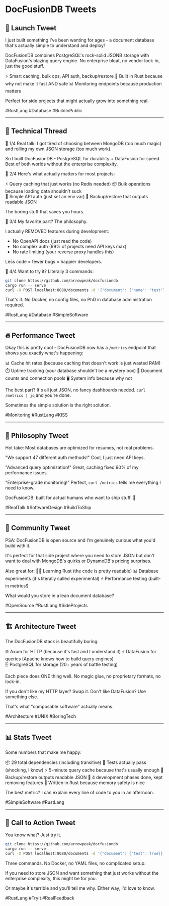 # DocFusionDB Tweets

## 🚀 Launch Tweet

I just built something I've been wanting for ages - a document database that's actually simple to understand and deploy! 

DocFusionDB combines PostgreSQL's rock-solid JSONB storage with DataFusion's blazing query engine. No enterprise bloat, no vendor lock-in, just the good stuff.

⚡ Smart caching, bulk ops, API auth, backup/restore
🦀 Built in Rust because why not make it fast AND safe
📊 Monitoring endpoints because production matters

Perfect for side projects that might actually grow into something real.

#RustLang #Database #BuildInPublic

---

## 🎯 Technical Thread

🧵 1/4 Real talk: I got tired of choosing between MongoDB (too much magic) and rolling my own JSON storage (too much work).

So I built DocFusionDB - PostgreSQL for durability + DataFusion for speed. Best of both worlds without the enterprise complexity.

🧵 2/4 Here's what actually matters for most projects:

⚡ Query caching that just works (no Redis needed)
📦 Bulk operations because loading data shouldn't suck  
🔐 Simple API auth (just set an env var)
💾 Backup/restore that outputs readable JSON

The boring stuff that saves you hours.

🧵 3/4 My favorite part? The philosophy.

I actually REMOVED features during development:
- No OpenAPI docs (just read the code)
- No complex auth (99% of projects need API keys max)
- No rate limiting (your reverse proxy handles this)

Less code = fewer bugs = happier developers.

🧵 4/4 Want to try it? Literally 3 commands:

```bash
git clone https://github.com/arrowpeak/docfusiondb
cargo run -- serve
curl -X POST localhost:8080/documents -d '{"document": {"name": "test"}}'
```

That's it. No Docker, no config files, no PhD in database administration required.

#RustLang #Database #SimpleSoftware

---

## 🔥 Performance Tweet

Okay this is pretty cool - DocFusionDB now has a `/metrics` endpoint that shows you exactly what's happening:

📊 Cache hit rates (because caching that doesn't work is just wasted RAM)
⏱️ Uptime tracking (your database shouldn't be a mystery box)
💾 Document counts and connection pools
🖥️ System info because why not

The best part? It's all just JSON, no fancy dashboards needed. `curl /metrics | jq` and you're done.

Sometimes the simple solution is the right solution.

#Monitoring #RustLang #KISS

---

## 🤔 Philosophy Tweet

Hot take: Most databases are optimized for resumes, not real problems.

"We support 47 different auth methods!" 
Cool, I just need API keys.

"Advanced query optimization!" 
Great, caching fixed 90% of my performance issues.

"Enterprise-grade monitoring!"
Perfect, `curl /metrics` tells me everything I need to know.

DocFusionDB: built for actual humans who want to ship stuff. 🚢

#RealTalk #SoftwareDesign #BuildToShip

---

## 👥 Community Tweet

PSA: DocFusionDB is open source and I'm genuinely curious what you'd build with it.

It's perfect for that side project where you need to store JSON but don't want to deal with MongoDB's quirks or DynamoDB's pricing surprises.

Also great for:
🧑‍💻 Learning Rust (the code is pretty readable)
📊 Database experiments (it's literally called experimental)
⚡ Performance testing (built-in metrics!)

What would you store in a lean document database?

#OpenSource #RustLang #SideProjects

---

## 🏗️ Architecture Tweet

The DocFusionDB stack is beautifully boring:

🌐 Axum for HTTP (because it's fast and I understand it)
⚡ DataFusion for queries (Apache knows how to build query engines)  
🗄️ PostgreSQL for storage (20+ years of battle testing)

Each piece does ONE thing well. No magic glue, no proprietary formats, no lock-in.

If you don't like my HTTP layer? Swap it. Don't like DataFusion? Use something else.

That's what "composable software" actually means.

#Architecture #UNIX #BoringTech

---

## 📊 Stats Tweet

Some numbers that make me happy:

📦 29 total dependencies (including transitive)
🧪 Tests actually pass (shocking, I know)
⚡ 5-minute query cache because that's usually enough
📝 Backup/restore outputs readable JSON
🎯 4 development phases done, kept removing features
🦀 Written in Rust because memory safety is nice

The best metric? I can explain every line of code to you in an afternoon.

#SimpleSoftware #RustLang

---

## 🚀 Call to Action Tweet

You know what? Just try it.

```bash
git clone https://github.com/arrowpeak/docfusiondb
cargo run -- serve
curl -X POST localhost:8080/documents -d '{"document": {"test": true}}'
```

Three commands. No Docker, no YAML files, no complicated setup.

If you need to store JSON and want something that just works without the enterprise complexity, this might be for you.

Or maybe it's terrible and you'll tell me why. Either way, I'd love to know.

#RustLang #TryIt #RealFeedback
